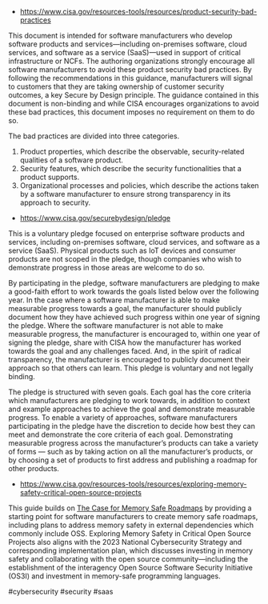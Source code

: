 - https://www.cisa.gov/resources-tools/resources/product-security-bad-practices

This document is intended for software manufacturers who develop software products and services—including on-premises software, cloud services, and software as a service (SaaS)—used in support of critical infrastructure or NCFs. The authoring organizations strongly encourage all software manufacturers to avoid these product security bad practices. By following the recommendations in this guidance, manufacturers will signal to customers that they are taking ownership of customer security outcomes, a key Secure by Design principle. The guidance contained in this document is non-binding and while CISA encourages organizations to avoid these bad practices, this document imposes no requirement on them to do so.

The bad practices are divided into three categories.

1. Product properties, which describe the observable, security-related qualities of a software product.
2. Security features, which describe the security functionalities that a product supports.
3. Organizational processes and policies, which describe the actions taken by a software manufacturer to ensure strong transparency in its approach to security.

- https://www.cisa.gov/securebydesign/pledge

This is a voluntary pledge focused on enterprise software products and services, including on-premises software, cloud services, and software as a service (SaaS). Physical products such as IoT devices and consumer products are not scoped in the pledge, though companies who wish to demonstrate progress in those areas are welcome to do so.

By participating in the pledge, software manufacturers are pledging to make a good-faith effort to work towards the goals listed below over the following year. In the case where a software manufacturer is able to make measurable progress towards a goal, the manufacturer should publicly document how they have achieved such progress within one year of signing the pledge. Where the software manufacturer is not able to make measurable progress, the manufacturer is encouraged to, within one year of signing the pledge, share with CISA how the manufacturer has worked towards the goal and any challenges faced. And, in the spirit of radical transparency, the manufacturer is encouraged to publicly document their approach so that others can learn. This pledge is voluntary and not legally binding.

The pledge is structured with seven goals. Each goal has the core criteria which manufacturers are pledging to work towards, in addition to context and example approaches to achieve the goal and demonstrate measurable progress. To enable a variety of approaches, software manufacturers participating in the pledge have the discretion to decide how best they can meet and demonstrate the core criteria of each goal. Demonstrating measurable progress across the manufacturer’s products can take a variety of forms — such as by taking action on all the manufacturer’s products, or by choosing a set of products to first address and publishing a roadmap for other products.


- https://www.cisa.gov/resources-tools/resources/exploring-memory-safety-critical-open-source-projects

This guide builds on [The Case for Memory Safe Roadmaps](https://www.cisa.gov/resources-tools/resources/case-memory-safe-roadmaps "The Case for Memory Safe Roadmaps") by providing a starting point for software manufacturers to create memory safe roadmaps, including plans to address memory safety in external dependencies which commonly include OSS. Exploring Memory Safety in Critical Open Source Projects also aligns with the 2023 National Cybersecurity Strategy and corresponding implementation plan, which discusses investing in memory safety and collaborating with the open source community—including the establishment of the interagency Open Source Software Security Initiative (OS3I) and investment in memory-safe programming languages.

<!-- Keywords -->
#cybersecurity #security #saas
<!-- /Keywords -->
